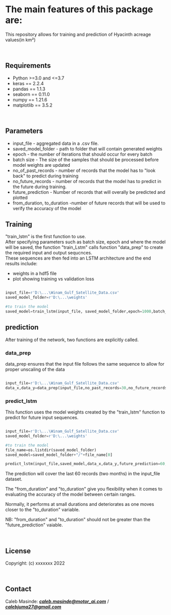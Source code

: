 # The main features of this package are:

This repository allows for training and prediction of Hyacinth acreage values(in km²)

<br />

## Requirements

- Python >=3.0 and <=3.7
- keras == 2.2.4
- pandas == 1.1.3
- seaborn == 0.11.0
- numpy == 1.21.6
- matplotlib == 3.5.2

<br />

## Parameters

- input_file - aggregated data in a .csv file.
- saved_model_folder - path to folder that will contain generated weights
- epoch - the number of iterations that should occur for every batch
- batch size - The size of the samples that should be processed before model weights are updated
- no_of_past_records - number of records that the model has to "look back" to predict during training
- no_future_records - number of records that the model has to predict in the future during training.
- future_prediction - Number of records that will overally be predicted and plotted
- from_duration, to_duration -number of future records that will be used to verify the accuracy of the model

## Training

"train_lstm" is the first function to use.
<br />
After specifying parameters such as batch size, epoch and where the model will be saved, the function "train_Lstm" calls function "data_prep" to create the required input and output sequcnces.
<br />
These sequences are then fed into an LSTM architecture and the end results include:

- weights in a hdf5 file
- plot showing training vs validation loss

```python

input_file=r'D:\...\Winam_Gulf_Satellite_Data.csv'
saved_model_folder=r'D:\...\weights'

#to train the model
saved_model=train_lstm(input_file, saved_model_folder,epoch=1000,batch_size=24,no_past_records=30,no_future_records=1)
```

## prediction

After training of the network, two functions are explicitly called.
<br />

### data_prep

data_prep ensures that the input file follows the same sequence to allow for proper unscaling of the data

```python

input_file=r'D:\...\Winam_Gulf_Satellite_Data.csv'
data_x,data_y=data_prep(input_file,no_past_records=30,no_future_records=1)
```

### predict_lstm

This function uses the model weights created by the "train_lstm" function to predict for future input sequences.

```python

input_file=r'D:\...\Winam_Gulf_Satellite_Data.csv'
saved_model_folder=r'D:\...\weights'

#to train the model
file_name=os.listdir(saved_model_folder)
saved_model=saved_model_folder+"/"+file_name[0]

predict_lstm(input_file,saved_model,data_x,data_y,future_prediction=60,from_duration=0, to_duration=10)
```

The prediction will cover the last 60 records (two months) in the input_file dataset.

The "from_duration" and "to_duration" give you flexibility when it comes to evaluating the accuracy of the model between certain ranges.

Normally, it performs at small durations and deteriorates as one moves closer to the "to_duration" variable.

NB: "from_duration" and "to_duration" should not be greater than the "future_prediction" vaiable.

<br />

## License

Copyright: (c) xxxxxxx 2022

<br />

## Contact

Caleb Masinde: ***caleb.masinde@motor_ai.com*** / ***calebjuma27@gmail.com***
